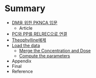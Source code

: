 # Summary

* [DM을 위한 PKNCA 입문](README.md)
   * Article
* [PC와 PP를 RELREC으로 연결](computing_nca_parameters_for_theophylline/pcc640_pp_b97crelrec_c73c_b85c_c5f0_acb0.md)
* [Theophylline예제](Contents/README.md)
* [Load the data](Contents/load_the_data.md)
   * [Merge the Concentration and Dose](merge_the_concentration_and_dose.md)
   * [Compute the parameters](Contents/compute_the_parameters.md)
* Appendix
* Final
* Reference